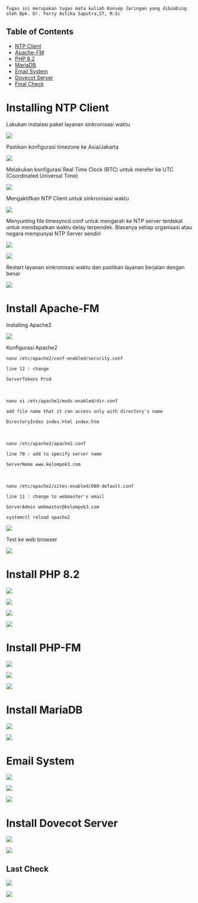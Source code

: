 

`Tugas ini merupakan tugas mata kuliah Konsep Jaringan yang dibimbing oleh Bpk. Dr. Ferry Astika Saputra,ST, M.Sc`

## Table of Contents
- [NTP Client](#installing-ntp-client)
- [Apache-FM](#install-apache-fm)
- [PHP 8.2](#install-php-8.2)
- [MariaDB](#install-mariadb)
- [Email System](#email-system)
- [Dovecot Server](#install-dovecot-server)
- [Final Check](#last-check)





# Installing NTP Client

Lakukan instalasi paket layanan sinkronisasi waktu

![](asset/week5-1.PNG)

Pastikan konfigurasi timezone ke Asia/Jakarta

![](asset/week5-2.PNG)

Melakukan konfigurasi Real Time Clock (RTC) untuk merefer ke UTC (Coordinated Universal Time)


![](asset/week5-3.PNG)

Mengaktifkan NTP Client untuk sinkronisasi waktu

![](asset/week5-4.PNG)

Menyunting file timesyncd.conf untuk mengarah ke NTP server terdekat untuk mendapatkan waktu 
delay terpendek. Biasanya setiap organisasi atau negara mempunyai NTP Server sendiri

![](asset/week5-6.PNG)

![](asset/week5-5.PNG)

Restart layanan sinkronisasi waktu dan pastikan layanan berjalan dengan benar

![](asset/week5-7.PNG)


# Install Apache-FM

Installing Apache2

![](asset/week5-8.PNG)

Konfigurasi Apache2

`nano /etc/apache2/conf-enabled/security.conf`

`line 12 : change`

`ServerTokens Prod`

<br>

`nano vi /etc/apache2/mods-enabled/dir.conf`

`add file name that it can access only with directory's name`

`DirectoryIndex index.html index.htm`

<br>

`nano /etc/apache2/apache2.conf`

`line 70 : add to specify server name`

`ServerName www.kelompok3.com`

<br>

`nano /etc/apache2/sites-enabled/000-default.conf`

`line 11 : change to webmaster's email`

`ServerAdmin webmaster@kelompok3.com`

`systemctl reload apache2`

![](asset/week5-9.PNG)

Test ke web browser

![](asset/week5-10.PNG)


# Install PHP 8.2

![](asset/week5-11.PNG)

![](asset/week5-12.PNG)

![](asset/week5-13.PNG)

![](asset/phpinfo.PNG)

# Install PHP-FM

![](asset/week5-14.PNG)

![](asset/week5-15.PNG)

![](asset/week5-16.PNG)

# Install MariaDB

![](asset/week5-17.PNG)

![](asset/week5-18.PNG)

# Email System

![](asset/week5-19.PNG)

![](asset/week5-20.PNG)

![](asset/week5-21.PNG)

# Install Dovecot Server

![](asset/week5-22.PNG)

![](asset/week5-23.PNG)

## Last Check

![](asset/week5-24.PNG)

![](asset/week5-25.PNG)
